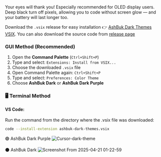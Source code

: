 Your eyes will thank you! Especially recommended for OLED display users. 
Deep black turn off pixels, allowing you to code without screen glow — and your battery will last longer too.

Download the `.vsix` release for easy installation 👉 [AshBuk Dark Themes VSIX](https://github.com/AshBuk/vs-code-cursor_dark-themes/releases/download/v1.0.0/vs-code-cursor_dark-themes.vsix). 
You can also download the source code from [release page](https://github.com/AshBuk/vs-code-cursor_dark-themes/releases/latest)
### GUI Method (Recommended)
1. Open the **Command Palette** (`Ctrl+Shift+P`)
2. Type and select: `Extensions: Install from VSIX...`
3. Choose the downloaded `.vsix` file
4. Open Command Palette again: `Ctrl+Shift+P`
5. Type and select: `Preferences: Color Theme`
6. Choose **AshBuk Dark** or **AshBuk Dark Purple**

### 🖥️ Terminal Method
#### VS Code:
Run the command from the directory where the .vsix file was downloaded:
```bash
code --install-extension ashbuk-dark-themes.vsix
```

🟣 AshBuk Dark Purple
![Cursor-dark-theme](https://github.com/user-attachments/assets/d1703a89-ce0d-4860-be9c-56dcec304ac4)

🌑 AshBuk Dark
![Screenshot From 2025-04-21 01-22-59](https://github.com/user-attachments/assets/470aa8af-31ec-4b16-a5d4-e05094b8943c)




